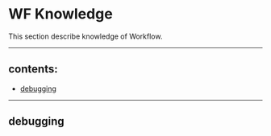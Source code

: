 # WF Knowledge
This section describe knowledge of Workflow.  

---

## contents:
* [debugging](#debugging)

---
## debugging
